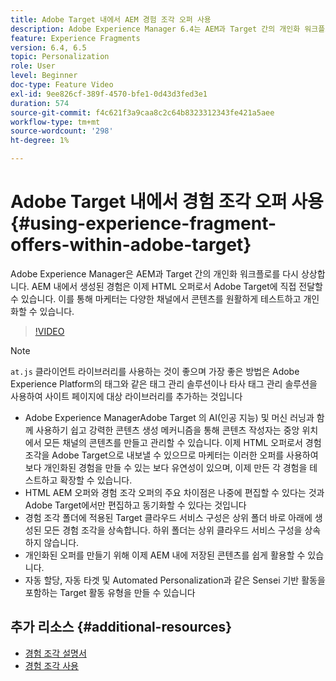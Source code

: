 ```yaml
---
title: Adobe Target 내에서 AEM 경험 조각 오퍼 사용
description: Adobe Experience Manager 6.4는 AEM과 Target 간의 개인화 워크플로를 다시 상상합니다. AEM 내에서 생성된 경험은 이제 HTML 오퍼로서 Adobe Target에 직접 전달할 수 있습니다. 이를 통해 마케터는 다양한 채널에서 콘텐츠를 원활하게 테스트하고 개인화할 수 있습니다.
feature: Experience Fragments
version: 6.4, 6.5
topic: Personalization
role: User
level: Beginner
doc-type: Feature Video
exl-id: 9ee826cf-389f-4570-bfe1-0d43d3fed3e1
duration: 574
source-git-commit: f4c621f3a9caa8c2c64b8323312343fe421a5aee
workflow-type: tm+mt
source-wordcount: '298'
ht-degree: 1%

---
```


# Adobe Target 내에서 경험 조각 오퍼 사용{#using-experience-fragment-offers-within-adobe-target}

Adobe Experience Manager은 AEM과 Target 간의 개인화 워크플로를 다시 상상합니다. AEM 내에서 생성된 경험은 이제 HTML 오퍼로서 Adobe Target에 직접 전달할 수 있습니다. 이를 통해 마케터는 다양한 채널에서 콘텐츠를 원활하게 테스트하고 개인화할 수 있습니다.

>[!VIDEO](https://video.tv.adobe.com/v/22383?quality=12&learn=on)

>[!NOTE]
>
>`at.js` 클라이언트 라이브러리를 사용하는 것이 좋으며 가장 좋은 방법은 Adobe Experience Platform의 태그와 같은 태그 관리 솔루션이나 타사 태그 관리 솔루션을 사용하여 사이트 페이지에 대상 라이브러리를 추가하는 것입니다


* Adobe Experience ManagerAdobe Target 의 AI(인공 지능) 및 머신 러닝과 함께 사용하기 쉽고 강력한 콘텐츠 생성 메커니즘을 통해 콘텐츠 작성자는 중앙 위치에서 모든 채널의 콘텐츠를 만들고 관리할 수 있습니다. 이제 HTML 오퍼로서 경험 조각을 Adobe Target으로 내보낼 수 있으므로 마케터는 이러한 오퍼를 사용하여 보다 개인화된 경험을 만들 수 있는 보다 유연성이 있으며, 이제 만든 각 경험을 테스트하고 확장할 수 있습니다.
* HTML AEM 오퍼와 경험 조각 오퍼의 주요 차이점은 나중에 편집할 수 있다는 것과 Adobe Target에서만 편집하고 동기화할 수 있다는 것입니다
* 경험 조각 폴더에 적용된 Target 클라우드 서비스 구성은 상위 폴더 바로 아래에 생성된 모든 경험 조각을 상속합니다. 하위 폴더는 상위 클라우드 서비스 구성을 상속하지 않습니다.
* 개인화된 오퍼를 만들기 위해 이제 AEM 내에 저장된 콘텐츠를 쉽게 활용할 수 있습니다.
* 자동 할당, 자동 타겟 및 Automated Personalization과 같은 Sensei 기반 활동을 포함하는 Target 활동 유형을 만들 수 있습니다

## 추가 리소스 {#additional-resources}

* [경험 조각 설명서](https://experienceleague.adobe.com/docs/experience-manager-65/authoring/authoring/experience-fragments.html)
* [경험 조각 사용](/help/sites/experience-fragments/experience-fragments-feature-video-use.md)
